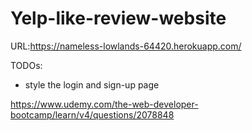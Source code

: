 # Yelp-like-review-website

URL:https://nameless-lowlands-64420.herokuapp.com/

TODOs:

- style the login and sign-up page

https://www.udemy.com/the-web-developer-bootcamp/learn/v4/questions/2078848
